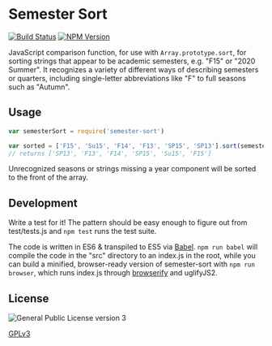 # Semester Sort

[![Build Status](https://api.travis-ci.org/phette23/semester-sort.svg)](https://travis-ci.org/phette23/semester-sort)
[![NPM Version](https://img.shields.io/npm/v/semester-sort.svg?style=flat-square)](https://npmjs.org/package/semester-sort)

JavaScript comparison function, for use with `Array.prototype.sort`, for sorting strings that appear to be academic semesters, e.g. "F15" or "2020 Summer". It recognizes a variety of different ways of describing semesters or quarters, including single-letter abbreviations like "F" to full seasons such as "Autumn".

## Usage

```js
var semesterSort = require('semester-sort')

var sorted = ['F15', 'Su15', 'F14', 'F13', 'SP15', 'SP13'].sort(semesterSort)
// returns ['SP13', 'F13', 'F14', 'SP15', 'Su15', 'F15']
```

Unrecognized seasons or strings missing a year component will be sorted to the front of the array.

## Development

Write a test for it! The pattern should be easy enough to figure out from test/tests.js and `npm test` runs the test suite.

The code is written in ES6 & transpiled to ES5 via [Babel](http://babeljs.io). `npm run babel` will compile the code in the "src" directory to an index.js in the root, while you can build a minified, browser-ready version of semester-sort with `npm run browser`, which runs index.js through [browserify](https://github.com/substack/node-browserify) and uglifyJS2.

## License

![General Public License version 3](https://www.gnu.org/graphics/gplv3-127x51.png)

[GPLv3](https://www.gnu.org/licenses/gpl-3.0.en.html)
